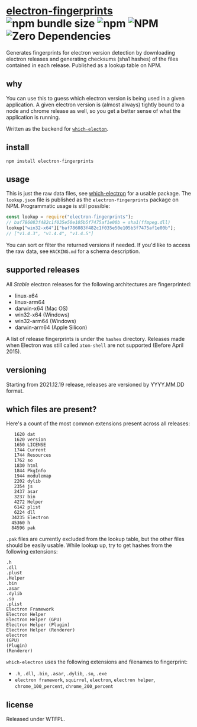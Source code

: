 # [electron-fingerprints](https://www.npmjs.com/package/electron-fingerprints) ![npm bundle size](https://img.shields.io/bundlephobia/minzip/electron-fingerprints) ![npm](https://img.shields.io/npm/v/electron-fingerprints) ![NPM](https://img.shields.io/npm/l/electron-fingerprints) ![Zero Dependencies](https://img.shields.io/badge/Dependencies-Zero-blue)

Generates fingerprints for electron version detection by downloading electron releases and generating checksums (sha1 hashes) of the files contained in each release. Published as a lookup table on NPM.

## why

You can use this to guess which electron version is being used in a given application.
A given electron version is (almost always) tightly bound to a node and chrome release as well, so
you get a better sense of what the application is running.

Written as the backend for [`which-electon`][we].

## install

```shell
npm install electron-fingerprints
```

## usage

This is just the raw data files, see [which-electron][we] for a usable package. The `lookup.json` file is published as the `electron-fingerprints` package on NPM. Programmatic usage is still possible:

```javascript
const lookup = require("electron-fingerprints");
// baf786083f482c1f035e50e105b5f7475af1e00b = sha1(ffmpeg.dll)
lookup["win32-x64"]["baf786083f482c1f035e50e105b5f7475af1e00b"];
// ["v1.4.3", "v1.4.4", "v1.4.5"]
```

You can sort or filter the returned versions if needed. If you'd like to access the raw data, see `HACKING.md` for a schema description.

## supported releases

All _Stable_ electron releases for the following architectures are fingerprinted:

- linux-x64
- linux-arm64
- darwin-x64 (Mac OS)
- win32-x64 (Windows)
- win32-arm64 (Windows)
- darwin-arm64 (Apple Silicon)

A list of release fingerprints is under the `hashes` directory. Releases made when Electron was still called `atom-shell` are not supported (Before April 2015).

## versioning

Starting from 2021.12.19 release, releases are versioned by YYYY.MM.DD format.

## which files are present?

Here's a count of the most common extensions present across all releases:

```
   1620 dat
   1620 version
   1650 LICENSE
   1744 Current
   1744 Resources
   1762 so
   1830 html
   1844 PkgInfo
   1944 modulemap
   2202 dylib
   2354 js
   2437 asar
   3237 bin
   4272 Helper
   6142 plist
   6224 dll
  34235 Electron
  45360 h
  84596 pak
```

`.pak` files are currently excluded from the lookup table, but the other files should be easily usable. While lookup up, try to get hashes from the following extensions:

```
.h
.dll
.plust
.Helper
.bin
.asar
.dylib
.so
.plist
Electron Framework
Electron Helper
Electron Helper (GPU)
Electron Helper (Plugin)
Electron Helper (Renderer)
electron
(GPU)
(Plugin)
(Renderer)
```

`which-electron` uses the following extensions and filenames to fingerprint:

- `.h`, `.dll`, `.bin`, `.asar`, `.dylib`, `.so`, `.exe`
- `electron framework`, `squirrel`, `electron`, `electron helper`, `chrome_100_percent`, `chrome_200_percent`

## license

Released under WTFPL.

[we]: https://github.com/captn3m0/which-electron
